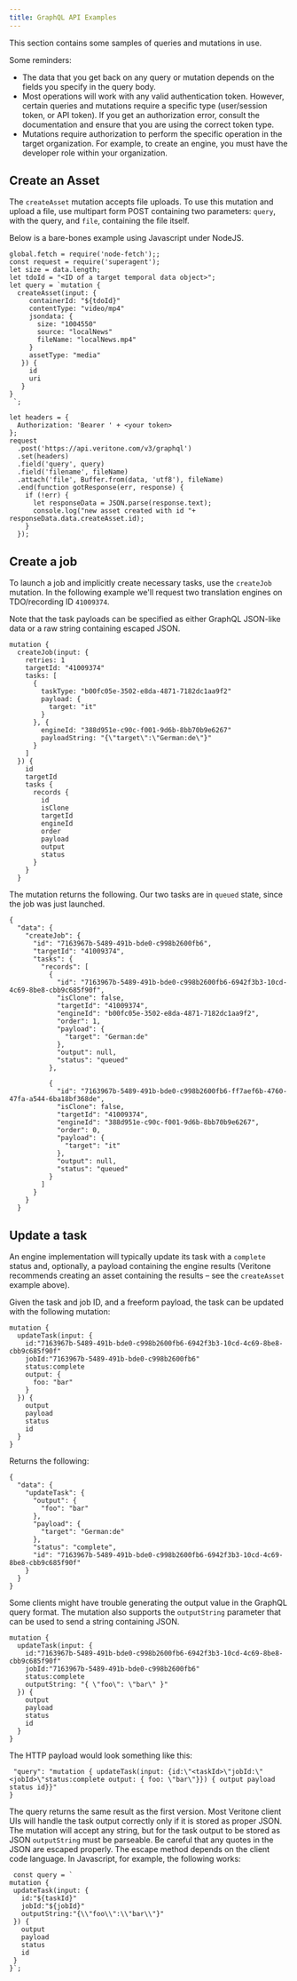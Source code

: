 ```yaml
---
title: GraphQL API Examples
---
```



This section contains some samples of queries and mutations in use.

Some reminders:

* The data that you get back on any query or mutation depends on the fields you specify in the query body.
* Most operations will work with any valid authentication token. However, certain queries and mutations require a specific type (user/session token, or API token). If you get an authorization error, consult the documentation and ensure that you are using the correct token type.
* Mutations require authorization to perform the specific operation in the target organization. For example, to create an engine, you must have the developer role within your organization.

## Create an Asset
The `createAsset` mutation accepts file uploads. To use this mutation and upload a file, use multipart form POST containing two parameters:  `query`, with the query, and `file`, containing the file itself.

Below is a bare-bones example using Javascript under NodeJS.

```
global.fetch = require('node-fetch');;
const request = require('superagent');
let size = data.length;
let tdoId = "<ID of a target temporal data object>";
let query = `mutation {
  createAsset(input: {
     containerId: "${tdoId}"
     contentType: "video/mp4"
     jsondata: {
       size: "1004550"
       source: "localNews"
       fileName: "localNews.mp4"
     }
     assetType: "media"
   }) {
     id
     uri
   }
}
 `;

let headers = {
  Authorization: 'Bearer ' + <your token>
};
request
  .post('https://api.veritone.com/v3/graphql')
  .set(headers)
  .field('query', query)
  .field('filename', fileName)
  .attach('file', Buffer.from(data, 'utf8'), fileName)
  .end(function gotResponse(err, response) {
    if (!err) {
      let responseData = JSON.parse(response.text);
      console.log("new asset created with id "+ responseData.data.createAsset.id);
    }
  });
```

## Create a job
To launch a job and implicitly create necessary tasks, use the `createJob` mutation. In the following example we'll request two translation engines on TDO/recording ID `41009374`.

Note that the task payloads can be specified as either GraphQL JSON-like data or a raw string containing escaped JSON.

```
mutation {
  createJob(input: {
    retries: 1
    targetId: "41009374"
    tasks: [
      {
        taskType: "b00fc05e-3502-e8da-4871-7182dc1aa9f2"
        payload: {
          target: "it"
        }
      }, {
        engineId: "388d951e-c90c-f001-9d6b-8bb70b9e6267"
        payloadString: "{\"target\":\"German:de\"}"
      }
    ]
  }) {
    id
    targetId
    tasks {
      records {
        id
        isClone
        targetId
        engineId
        order
        payload
        output
        status
      }
    }
  }
  ```
The mutation returns the following. Our two tasks are in `queued` state, since the job was just launched.

```
{
  "data": {
    "createJob": {
      "id": "7163967b-5489-491b-bde0-c998b2600fb6",
      "targetId": "41009374",
      "tasks": {
        "records": [
          {
            "id": "7163967b-5489-491b-bde0-c998b2600fb6-6942f3b3-10cd-4c69-8be8-cbb9c685f90f",
            "isClone": false,
            "targetId": "41009374",
            "engineId": "b00fc05e-3502-e8da-4871-7182dc1aa9f2",
            "order": 1,
            "payload": {
              "target": "German:de"
            },
            "output": null,
            "status": "queued"
          },

          {
            "id": "7163967b-5489-491b-bde0-c998b2600fb6-ff7aef6b-4760-47fa-a544-6ba18bf368de",
            "isClone": false,
            "targetId": "41009374",
            "engineId": "388d951e-c90c-f001-9d6b-8bb70b9e6267",
            "order": 0,
            "payload": {
              "target": "it"
            },
            "output": null,
            "status": "queued"
          }
        ]
      }
    }
  }
```
## Update a task
An engine implementation will typically update its task with a `complete` status and, optionally, a payload containing the engine results (Veritone recommends creating an asset containing the results – see the `createAsset` example above).

Given the task and job ID, and a freeform payload, the task can be updated with the following mutation:

```
mutation {
  updateTask(input: {
    id:"7163967b-5489-491b-bde0-c998b2600fb6-6942f3b3-10cd-4c69-8be8-cbb9c685f90f"
    jobId:"7163967b-5489-491b-bde0-c998b2600fb6"
    status:complete
    output: {
      foo: "bar"
    }
  }) {
    output
    payload
    status
    id
  }
}
```
Returns the following:

```
{
  "data": {
    "updateTask": {
      "output": {
        "foo": "bar"
      },
      "payload": {
        "target": "German:de"
      },
      "status": "complete",
      "id": "7163967b-5489-491b-bde0-c998b2600fb6-6942f3b3-10cd-4c69-8be8-cbb9c685f90f"
    }
  }
}
```

Some clients might have trouble generating the output value in the GraphQL query format. The mutation also supports the `outputString` parameter that can be used to send a string containing JSON.

```
mutation {
  updateTask(input: {
    id:"7163967b-5489-491b-bde0-c998b2600fb6-6942f3b3-10cd-4c69-8be8-cbb9c685f90f"
    jobId:"7163967b-5489-491b-bde0-c998b2600fb6"
    status:complete
    outputString: "{ \"foo\": \"bar\" }"
  }) {
    output
    payload
    status
    id
  }
}
```

The HTTP payload would look something like this:

```{
 "query": "mutation { updateTask(input: {id:\"<taskId>\"jobId:\"<jobId>\"status:complete output: { foo: \"bar\"}}) { output payload status id}}"
}
```
The query returns the same result as the first version. Most Veritone client UIs will handle the task output correctly only if it is stored as proper JSON. The mutation will accept any string, but for the task output to be stored as JSON `outputString` must be parseable. Be careful that any quotes in the JSON are escaped properly. The escape method depends on the client code language. In Javascript, for example, the following works:

```
 const query = `
mutation {
 updateTask(input: {
   id:"${taskId}"
   jobId:"${jobId}"
   outputString:"{\\"foo\\":\\"bar\\"}"
 }) {
   output
   payload
   status
   id
 }
}`;
```

